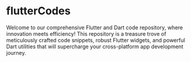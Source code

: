 # flutterCodes
Welcome to our comprehensive Flutter and Dart code repository, where innovation meets efficiency! This repository is a treasure trove of meticulously crafted code snippets, robust Flutter widgets, and powerful Dart utilities that will supercharge your cross-platform app development journey.
